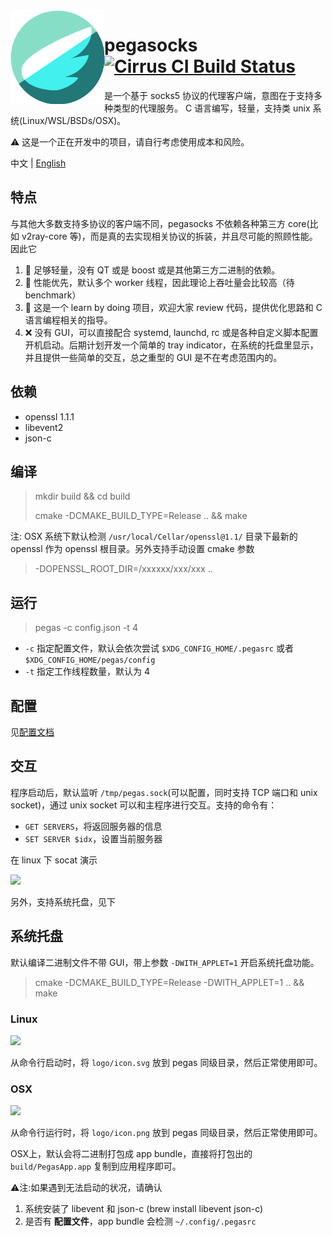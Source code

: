 <img src="./logo/icon.svg" width="150" align="left" />

# pegasocks [![Cirrus CI Build Status](https://api.cirrus-ci.com/github/chux0519/pegasocks.svg)](https://cirrus-ci.com/github/chux0519/pegasocks)

是一个基于 socks5 协议的代理客户端，意图在于支持多种类型的代理服务。
C 语言编写，轻量，支持类 unix 系统(Linux/WSL/BSDs/OSX)。

⚠️ 这是一个正在开发中的项目，请自行考虑使用成本和风险。

中文 | [English](./README_en.md)

## 特点

与其他大多数支持多协议的客户端不同，pegasocks 不依赖各种第三方 core(比如 v2ray-core 等)，而是真的去实现相关协议的拆装，并且尽可能的照顾性能。因此它

1. 🍃 足够轻量，没有 QT 或是 boost 或是其他第三方二进制的依赖。
2. 🚀 性能优先，默认多个 worker 线程，因此理论上吞吐量会比较高（待benchmark）
3. 🚥 这是一个 learn by doing 项目，欢迎大家 review 代码，提供优化思路和 C 语言编程相关的指导。
4. ❌ 没有 GUI，可以直接配合 systemd, launchd, rc 或是各种自定义脚本配置开机启动。后期计划开发一个简单的 tray indicator，在系统的托盘里显示，并且提供一些简单的交互，总之重型的 GUI 是不在考虑范围内的。

## 依赖

- openssl 1.1.1
- libevent2
- json-c

## 编译

> mkdir build && cd build
>
> cmake -DCMAKE_BUILD_TYPE=Release .. && make


注: OSX 系统下默认检测 `/usr/local/Cellar/openssl@1.1/` 目录下最新的 openssl 作为 openssl 根目录。另外支持手动设置 cmake 参数

> -DOPENSSL_ROOT_DIR=/xxxxxx/xxx/xxx ..

## 运行

> pegas -c config.json -t 4

- `-c` 指定配置文件，默认会依次尝试 `$XDG_CONFIG_HOME/.pegasrc` 或者 `$XDG_CONFIG_HOME/pegas/config` 
- `-t` 指定工作线程数量，默认为 4

## 配置

见[配置文档](https://github.com/chux0519/pegasocks/wiki/%E9%85%8D%E7%BD%AE%E8%AF%B4%E6%98%8E)


## 交互

程序启动后，默认监听 `/tmp/pegas.sock`(可以配置，同时支持 TCP 端口和 unix socket)，通过 unix socket 可以和主程序进行交互。支持的命令有：

- `GET SERVERS`，将返回服务器的信息
- `SET SERVER $idx`，设置当前服务器

在 linux 下 socat 演示

<img src="https://i.imgur.com/dlFuKtg.png" width="512" />

另外，支持系统托盘，见下

## 系统托盘

默认编译二进制文件不带 GUI，带上参数 `-DWITH_APPLET=1` 开启系统托盘功能。

> cmake -DCMAKE_BUILD_TYPE=Release -DWITH_APPLET=1 .. && make

### Linux 

<img src="https://i.imgur.com/Ny0WMJA.png" width="512" />

从命令行启动时，将 `logo/icon.svg` 放到 pegas 同级目录，然后正常使用即可。


### OSX

<img src="https://i.imgur.com/jOA04aU.png" width="512" />

从命令行运行时，将 `logo/icon.png` 放到 pegas 同级目录，然后正常使用即可。

OSX上，默认会将二进制打包成 app bundle，直接将打包出的 `build/PegasApp.app` 复制到应用程序即可。

⚠️注:如果遇到无法启动的状况，请确认

1. 系统安装了 libevent 和 json-c (brew install libevent json-c)
2. 是否有 **配置文件**，app bundle 会检测 `~/.config/.pegasrc`
